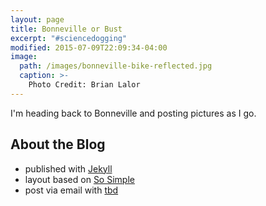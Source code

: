 ```yaml
---
layout: page
title: Bonneville or Bust
excerpt: "#sciencedogging"
modified: 2015-07-09T22:09:34-04:00
image:
  path: /images/bonneville-bike-reflected.jpg
  caption: >-
    Photo Credit: Brian Lalor
---
```


I'm heading back to Bonneville and posting pictures as I go.

## About the Blog

* published with [Jekyll](http://jekyllrb.com/)
* layout based on [So Simple](https://github.com/mmistakes/so-simple-theme)
* post via email with [tbd]()
